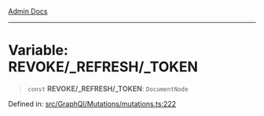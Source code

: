 [Admin Docs](/)

***

# Variable: REVOKE/_REFRESH/_TOKEN

> `const` **REVOKE/_REFRESH/_TOKEN**: `DocumentNode`

Defined in: [src/GraphQl/Mutations/mutations.ts:222](https://github.com/PalisadoesFoundation/talawa-admin/blob/main/src/GraphQl/Mutations/mutations.ts#L222)
